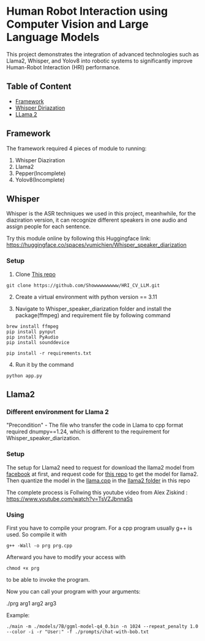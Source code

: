 # Human Robot Interaction using Computer Vision and Large Language Models
This project demonstrates the integration of advanced technologies such as Llama2, Whisper, and Yolov8 into robotic systems to significantly improve Human-Robot Interaction (HRI) performance.

## Table of Content 
* [Framework](#framework)
* [Whisper Diriazation](#whisper)
* [LLama 2](#llama2)


## Framework
The framework required 4 pieces of module to running:
1. Whisper Diaziration
2. Llama2
3. Pepper(Incomplete)
4. Yolov8(Incomplete)


## Whisper 
Whisper is the ASR techniques we used in this project, meanhwhile, for the diaziration version, it can recognize different speakers in one audio and assign people for each sentence. 

Try this module online by following this Huggingface link: https://huggingface.co/spaces/vumichien/Whisper_speaker_diarization 

### Setup

1. Clone [This repo](https://github.com/Showwwwwwwww/HRI_CV_LLM.git)
```
git clone https://github.com/Showwwwwwwww/HRI_CV_LLM.git
```

2. Create a virtual environment with python version == 3.11

3. Navigate to Whisper_speaker_diarization folder and install the package(ffmpeg) and requirement file by following command

```
brew install ffmpeg
pip install pynput
pip install PyAudio
pip install sounddevice
```

```
pip install -r requirements.txt
```

4. Run it by the command
```
python app.py
```


## Llama2
### Different environment for Llama 2
"Precondition" -  The file who transfer the code in Llama to cpp format required  dnumpy==1.24, which is different to the requirement for Whisper_speaker_diarization.  

### Setup
The setup for Llama2 need to request for download the llama2 model from [facebook](https://www.youtube.com/redirect?event=video_description&redir_token=QUFFLUhqbmxkY2pESDMxOWNqVHBlTU1TMVAtOVFpeVVnZ3xBQ3Jtc0tuT1RsX2ZQZFBjWEZlRDA4QWVUbFhvNzNQbDg3ejBuRzFoSTJCM1Jzcm4xM2pLVHBXRHQtaWJIRVJXNW1HLUw4NG9WQW5xTk9LWVR0aUJzNzlYRzdhakNldl9jREdVc1gxZjU0WGZuclhNSWlDRkdURQ&q=https%3A%2F%2Fai.meta.com%2Fresources%2Fmodels-and-libraries%2Fllama-downloads%2F&v=TsVZJbnnaSs) at first, and request code for [this repo](https://github.com/facebookresearch/llama) to get the model for llama2. Then quantize the model in the [llama.cpp](https://github.com/facebookresearch/llama) in the [llama2 folder](https://github.com/Showwwwwwwww/HRI_CV_LLM/tree/main/llama2/llama.cpp) in this repo

The complete process is Follwing this youtube video from Alex Ziskind : https://www.youtube.com/watch?v=TsVZJbnnaSs 

### Using

First you have to compile your program. For a cpp program usually g++ is used. So compile it with
```
g++ -Wall -o prg prg.cpp
```
Afterward you have to modify your access with
```
chmod +x prg
```
to be able to invoke the program.

Now you can call your program with your arguments:

./prg arg1 arg2 arg3

Example:
```
./main -m ./models/7B/ggml-model-q4_0.bin -n 1024 --repeat_penalty 1.0 --color -i -r "User:" -f ./prompts/chat-with-bob.txt
```